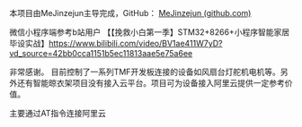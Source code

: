 本项目由MeJinzejun主导完成，GitHub： [MeJinzejun (github.com)](https://github.com/MeJinzejun) 

微信小程序端参考b站用户  【【挽救小白第一季】STM32+8266+小程序智能家居毕设实战】https://www.bilibili.com/video/BV1ae411W7yD?vd_source=42bb0cca1151b5ec11813aae5e75a6ee

非常感谢。
目前控制了一系列TMF开发板连接的设备如风扇台灯舵机电机等。另外还有智能晾衣架项目没有接入云平台。项目可为设备接入阿里云提供一定参考价值。

主要通过AT指令连接阿里云
